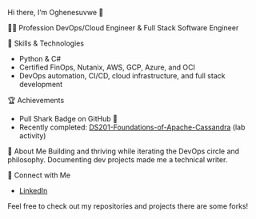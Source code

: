 

 Hi there, I’m Oghenesuvwe 👋

👨‍💻 Profession
DevOps/Cloud Engineer & Full Stack Software Engineer

🚀 Skills & Technologies
- Python & C#
- Certified FinOps, Nutanix, AWS, GCP, Azure, and OCI
- DevOps automation, CI/CD, cloud infrastructure, and full stack development

 🏆 Achievements
- Pull Shark Badge on GitHub 🦈
- Recently completed: [DS201-Foundations-of-Apache-Cassandra](https://github.com/Oghenesuvwe-dev/DS201-Foundations-of-Apache-Cassandra) (lab activity)

🌱 About Me
Building and thriving while iterating the DevOps circle and philosophy. Documenting dev projects made me a technical writer.

🔗 Connect with Me
- [LinkedIn](https://www.linkedin.com/in/oghenesuvwe)

Feel free to check out my repositories and projects there are some forks!



<!---
Oghenesuvwe-dev/Oghenesuvwe-dev is a ✨ special ✨ repository because its `README.md` (this file) appears on your GitHub profile.
You can click the Preview link to take a look at your changes.
--->


<!---
Oghenesuvwe-dev/Oghenesuvwe-dev is a ✨ special ✨ repository because its `README.md` (this file) appears on your GitHub profile.
You can click the Preview link to take a look at your changes.
--->
